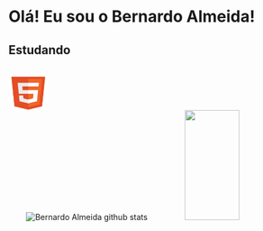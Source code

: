 # Olá! Eu sou o Bernardo Almeida!

## Estudando


<div style="display: inline_block"><br>
  <img align="center" alt="Bernardo-HTML" height="60" width="70" src="https://raw.githubusercontent.com/devicons/devicon/master/icons/html5/html5-original.svg">
</div>


<div align="center">  
    <img width="49%" height="195px" src="https://github-readme-stats.vercel.app/api?username=bernardoalmeiida&show_icons=true&count_private=true&hide_border=true&title_color=ff3e96&icon_color=ffb90f&text_color=bbffff&bg_color=0d1117" alt="Bernardo Almeida github stats" /> 
    <img width="44%" height="195px" src="https://github-readme-stats.vercel.app/api/top-langs/?username=bernardoalmeiida&layout=compact&hide_border=true&title_color=ff3e96&text_color=bbffff&bg_color=0d1117" />
</div>
